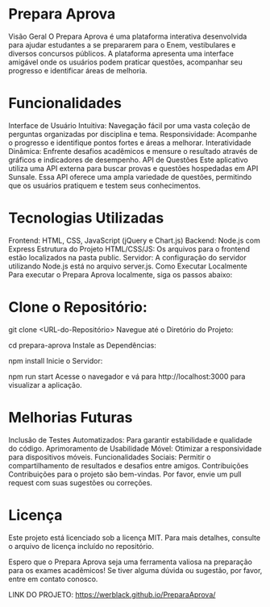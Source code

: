 # Prepara Aprova
Visão Geral
O Prepara Aprova é uma plataforma interativa desenvolvida para ajudar estudantes a se prepararem para o Enem, vestibulares e diversos concursos públicos. A plataforma apresenta uma interface amigável onde os usuários podem praticar questões, acompanhar seu progresso e identificar áreas de melhoria.

# Funcionalidades
Interface de Usuário Intuitiva: Navegação fácil por uma vasta coleção de perguntas organizadas por disciplina e tema.
Responsividade: Acompanhe o progresso e identifique pontos fortes e áreas a melhorar.
Interatividade Dinâmica: Enfrente desafios acadêmicos e mensure o resultado através de gráficos e indicadores de desempenho.
API de Questões
Este aplicativo utiliza uma API externa para buscar provas e questões hospedadas em API Sunsale. Essa API oferece uma ampla variedade de questões, permitindo que os usuários pratiquem e testem seus conhecimentos.

# Tecnologias Utilizadas
Frontend: HTML, CSS, JavaScript (jQuery e Chart.js)
Backend: Node.js com Express
Estrutura do Projeto
HTML/CSS/JS: Os arquivos para o frontend estão localizados na pasta public.
Servidor: A configuração do servidor utilizando Node.js está no arquivo server.js.
Como Executar Localmente
Para executar o Prepara Aprova localmente, siga os passos abaixo:

# Clone o Repositório:

git clone <URL-do-Repositório>
Navegue até o Diretório do Projeto:

cd prepara-aprova
Instale as Dependências:

npm install
Inicie o Servidor:

npm run start
Acesse o navegador e vá para http://localhost:3000 para visualizar a aplicação.

# Melhorias Futuras
Inclusão de Testes Automatizados: Para garantir estabilidade e qualidade do código.
Aprimoramento de Usabilidade Móvel: Otimizar a responsividade para dispositivos móveis.
Funcionalidades Sociais: Permitir o compartilhamento de resultados e desafios entre amigos.
Contribuições
Contribuições para o projeto são bem-vindas. Por favor, envie um pull request com suas sugestões ou correções.

# Licença
Este projeto está licenciado sob a licença MIT. Para mais detalhes, consulte o arquivo de licença incluído no repositório.

Espero que o Prepara Aprova seja uma ferramenta valiosa na preparação para os exames acadêmicos! Se tiver alguma dúvida ou sugestão, por favor, entre em contato conosco.


LINK DO PROJETO: https://werblack.github.io/PreparaAprova/
